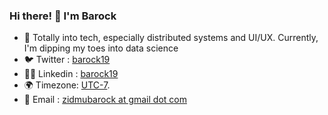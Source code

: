 ### Hi there! 👋 I'm Barock
- 👀 Totally into tech, especially distributed systems and UI/UX. Currently, I'm dipping my toes into data science
- 🐦 Twitter : [barock19](https://x.com/barock19)
- 👨‍💼 Linkedin : [barock19](https://www.linkedin.com/in/barock19/)
- 🌍 Timezone: [UTC-7](https://www.timeanddate.com/worldclock/timezone/utc-7).
- 📨 Email : [zidmubarock at gmail dot com](mailto:zidmubarock@gmail.com)
